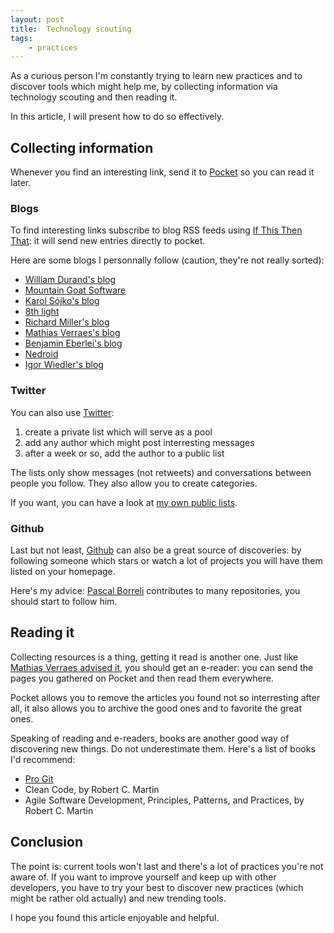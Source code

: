```yaml
---
layout: post
title:  Technology scouting
tags:
    - practices
---
```


As a curious person I'm constantly trying to learn new practices and to discover
tools which might help me, by collecting information via technology scouting and
then reading it.

In this article, I will present how to do so effectively.

## Collecting information

Whenever you find an interesting link, send it to [Pocket](http://getpocket.com/)
so you can read it later.

### Blogs

To find interesting links subscribe to blog RSS feeds using
[If This Then That](https://ifttt.com/): it will send new entries directly to
pocket.

Here are some blogs I personnally follow (caution, they're not really sorted):

* [William Durand's blog](http://williamdurand.fr/)
* [Mountain Goat Software](http://www.mountaingoatsoftware.com/blog)
* [Karol Sójko's blog](http://blog.karolsojko.com/)
* [8th light](http://blog.8thlight.com/)
* [Richard Miller's blog](http://richardmiller.co.uk/)
* [Mathias Verraes's blog](http://verraes.net/#blog)
* [Benjamin Eberlei's blog](http://www.whitewashing.de/)
* [Nedroid](http://nedroid.com/)
* [Igor Wiedler's blog](https://igor.io/)

### Twitter

You can also use [Twitter](https://twitter.com/):

1. create a private list which will serve as a pool
2. add any author which might post interresting messages
3. after a week or so, add the author to a public list

The lists only show messages (not retweets) and conversations between people
you follow. They also allow you to create categories.

If you want, you can have a look at
[my own public lists](https://twitter.com/epiloic/lists/).

### Github

Last but not least, [Github](https://github.com/) can also be a great source of
discoveries: by following someone which stars or watch a lot of projects you
will have them listed on your homepage.

Here's my advice: [Pascal Borreli](https://github.com/pborreli) contributes to
many repositories, you should start to follow him.

## Reading it

Collecting resources is a thing, getting it read is another one. Just like
[Mathias Verraes advised it](http://verraes.net/2012/12/how-to-read-more-books/),
you should get an e-reader: you can send the pages you gathered on Pocket and
then read them everywhere.

Pocket allows you to remove the articles you found not so interresting after
all, it also allows you to archive the good ones and to favorite the great ones.

Speaking of reading and e-readers, books are another good way of discovering new
things. Do not underestimate them. Here's a list of books I'd recommend:

* [Pro Git](http://git-scm.com/book)
* Clean Code, by Robert C. Martin
* Agile Software Development, Principles, Patterns, and Practices, by Robert C. Martin

## Conclusion

The point is: current tools won't last and there's a lot of practices you're
not aware of. If you want to improve yourself and keep up with other developers,
you have to try your best to discover new practices (which might be rather old
actually) and new trending tools.

I hope you found this article enjoyable and helpful.
